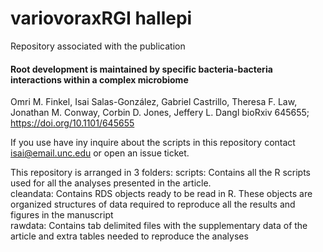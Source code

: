 # variovoraxRGI hallepi
Repository associated with the publication

#### Root development is maintained by specific bacteria-bacteria interactions within a complex microbiome 
Omri M. Finkel, Isai Salas-González, Gabriel Castrillo, Theresa F. Law, Jonathan M. Conway,  Corbin D. Jones, Jeffery L. Dangl
bioRxiv 645655; https://doi.org/10.1101/645655

If you use have iny inquire about the scripts in this repository contact isai@email.unc.edu or open an issue ticket.

This repository is arranged in 3 folders:
scripts: Contains all the R scripts used for all the analyses presented in the article.<br />
cleandata: Contains RDS objects ready to be read in R. These objects are organized structures of data required to reproduce all the results and figures in the manuscript <br />
rawdata: Contains tab delimited files with the supplementary data of the article and extra tables needed to reproduce the analyses <br />


